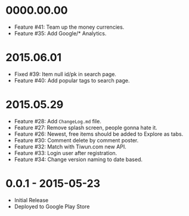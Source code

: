 0000.00.00
==========

* Feature #41: Team up the money currencies.
* Feature #35: Add Google/* Analytics.


2015.06.01
==========

* Fixed #39: Item null id/pk in search page.
* Feature #40: Add popular tags to search page.


2015.05.29
===========

* Feature #28: Add `ChangeLog.md` file.
* Feature #27: Remove splash screen, people gonna hate it.
* Feature #26: Newest, free items should be added to Explore as tabs.
* Feature #30: Comment delete by comment poster.
* Feature #32: Match with Tiwun.com new API.
* Feature #33: Login user after registration.
* Feature #34: Change version naming to date based.


0.0.1 - 2015-05-23
==================

* Initial Release
* Deployed to Google Play Store
